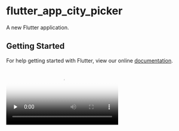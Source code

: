 # flutter_app_city_picker

A new Flutter application.

## Getting Started

For help getting started with Flutter, view our online
[documentation](https://flutter.io/).


<video id="video" controls="" preload="none" poster="https://github.com/hanyunmuyu/city_picker/blob/master/video/video.jpg">
      <source id="mp4" src="https://github.com/hanyunmuyu/city_picker/blob/master/video/video.mp4" type="video/mp4">
</video>
